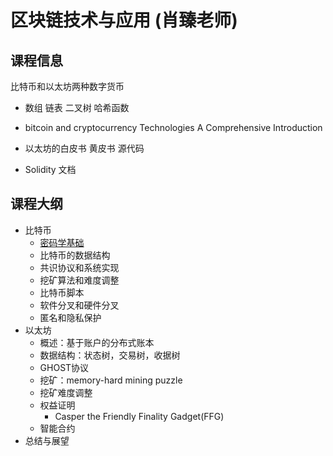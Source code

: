 # 区块链技术与应用 (肖臻老师)

## 课程信息

比特币和以太坊两种数字货币

- 数组 链表 二叉树 哈希函数

- bitcoin and cryptocurrency Technologies A Comprehensive Introduction

- 以太坊的白皮书 黄皮书 源代码

- Solidity 文档

## 课程大纲

- 比特币
  - [密码学基础](./cryptography_principles_in_the_bitcoin_system.md)
  - 比特币的数据结构
  - 共识协议和系统实现
  - 挖矿算法和难度调整
  - 比特币脚本
  - 软件分叉和硬件分叉
  - 匿名和隐私保护
- 以太坊
  - 概述：基于账户的分布式账本
  - 数据结构：状态树，交易树，收据树
  - GHOST协议
  - 挖矿：memory-hard mining puzzle
  - 挖矿难度调整
  - 权益证明
    - Casper the Friendly Finality Gadget(FFG)
  - 智能合约
- 总结与展望